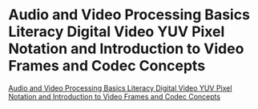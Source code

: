 # Audio and Video Processing Basics Literacy Digital Video YUV Pixel Notation and Introduction to Video Frames and Codec Concepts
[Audio and Video Processing Basics Literacy Digital Video YUV Pixel Notation and Introduction to Video Frames and Codec Concepts](https://aiwithcloud.com/2022/09/19/audio_and_video_processing_basics_literacy_digital_video_yuv_pixel_notation_and_introduction_to_video_frames_and_codec_concepts/)